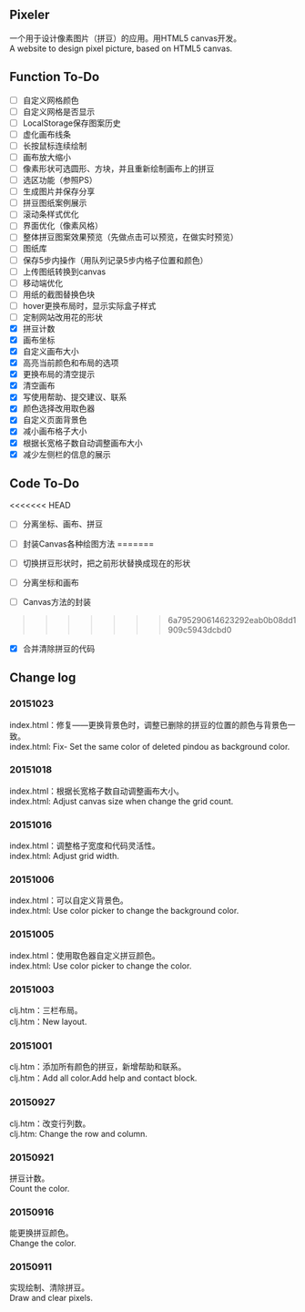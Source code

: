 ## Pixeler
一个用于设计像素图片（拼豆）的应用。用HTML5 canvas开发。  
A website to design pixel picture, based on HTML5 canvas.

## Function To-Do

- [ ] 自定义网格颜色
- [ ] 自定义网格是否显示
- [ ] LocalStorage保存图案历史
- [ ] 虚化画布线条
- [ ] 长按鼠标连续绘制
- [ ] 画布放大缩小
- [ ] 像素形状可选圆形、方块，并且重新绘制画布上的拼豆
- [ ] 选区功能（参照PS）
- [ ] 生成图片并保存分享
- [ ] 拼豆图纸案例展示
- [ ] 滚动条样式优化
- [ ] 界面优化（像素风格）
- [ ] 整体拼豆图案效果预览（先做点击可以预览，在做实时预览）
- [ ] 图纸库
- [ ] 保存5步内操作（用队列记录5步内格子位置和颜色）
- [ ] 上传图纸转换到canvas
- [ ] 移动端优化
- [ ] 用纸的截图替换色块
- [ ] hover更换布局时，显示实际盒子样式
- [ ] 定制网站改用花的形状
- [x] 拼豆计数
- [x] 画布坐标
- [x] 自定义画布大小
- [x] 高亮当前颜色和布局的选项
- [x] 更换布局的清空提示
- [x] 清空画布
- [x] 写使用帮助、提交建议、联系
- [x] 颜色选择改用取色器
- [x] 自定义页面背景色
- [x] 减小画布格子大小
- [x] 根据长宽格子数自动调整画布大小
- [x] 减少左侧栏的信息的展示

## Code To-Do
<<<<<<< HEAD
- [ ] 分离坐标、画布、拼豆
- [ ] 封装Canvas各种绘图方法
=======

- [ ] 切换拼豆形状时，把之前形状替换成现在的形状
- [ ] 分离坐标和画布
- [ ] Canvas方法的封装
>>>>>>> 6a795290614623292eab0b08dd1909c5943dcbd0
- [x] 合并清除拼豆的代码

## Change log

### 20151023
index.html：修复——更换背景色时，调整已删除的拼豆的位置的颜色与背景色一致。  
index.html: Fix- Set the same color of deleted pindou as background color.

### 20151018
index.html：根据长宽格子数自动调整画布大小。  
index.html: Adjust canvas size when change the grid count.

### 20151016
index.html：调整格子宽度和代码灵活性。  
index.html: Adjust grid width.

### 20151006
index.html：可以自定义背景色。  
index.html: Use color picker to change the background color.

### 20151005
index.html：使用取色器自定义拼豆颜色。  
index.html: Use color picker to change the color.

### 20151003
clj.htm：三栏布局。   
clj.htm：New layout.

### 20151001
clj.htm：添加所有颜色的拼豆，新增帮助和联系。  
clj.htm：Add all color.Add help and contact block.

### 20150927
clj.htm：改变行列数。  
clj.htm: Change the row and column.  

### 20150921
拼豆计数。  
Count the color.

### 20150916
能更换拼豆颜色。  
Change the color.

### 20150911
实现绘制、清除拼豆。  
Draw and clear pixels.